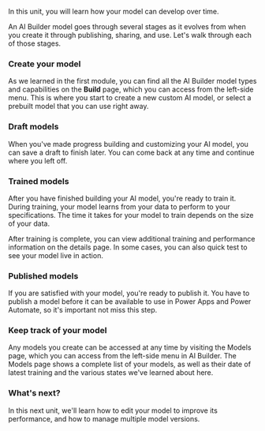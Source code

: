 In this unit, you will learn how your model can develop over time.

An AI Builder model goes through several stages as it evolves from when
you create it through publishing, sharing, and use. Let's walk through
each of those stages.

### Create your model

As we learned in the first module, you can find all the AI Builder model
types and capabilities on the **Build** page, which you can access from the
left-side menu. This is where you start to create a new custom AI model,
or select a prebuilt model that you can use right away.

### Draft models

When you've made progress building and customizing your AI model, you
can save a draft to finish later. You can come back at any time and
continue where you left off.

### Trained models

After you have finished building your AI model, you're ready to train
it. During training, your model learns from your data to perform to your
specifications. The time it takes for your model to train depends on the
size of your data.

After training is complete, you can view additional training and
performance information on the details page. In some cases, you can also
quick test to see your model live in action.

### Published models

If you are satisfied with your model, you're ready to publish it. You
have to publish a model before it can be available to use in Power Apps
and Power Automate, so it's important not miss this step.

### Keep track of your model

Any models you create can be accessed at any time by visiting the Models
page, which you can access from the left-side menu in AI Builder. The
Models page shows a complete list of your models, as well as their date
of latest training and the various states we've learned about here.

### What's next?

In this next unit, we'll learn how to edit your model to improve its
performance, and how to manage multiple model versions.
